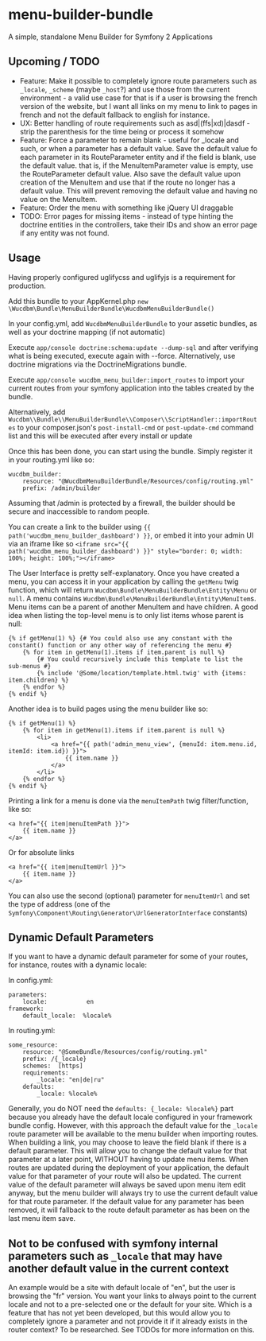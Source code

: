 # menu-builder-bundle
A simple, standalone Menu Builder for Symfony 2 Applications

## Upcoming / TODO

- Feature: Make it possible to completely ignore route parameters such as `_locale`, `_scheme` (maybe `_host`?) and use those from the current environment - a valid use case for that is if a user is browsing the french version of the website, but I want all links on my menu to link to pages in french and not the default fallback to english for instance.
- UX: Better handling of route requirements such as asd|(ffs|xd)|dasdf - strip the parenthesis for the time being or process it somehow
- Feature: Force a parameter to remain blank - useful for _locale and such, or when a parameter has a default value. Save the default value fo each parameter in its RouteParameter entity and if the field is blank, use the default value. that is, if the MenuItemParameter value is empty, use the RouteParameter default value. Also save the default value upon creation of the MenuItem and use that if the route no longer has a default value. This will prevent removing the default value and having no value on the MenuItem.
- Feature: Order the menu with something like jQuery UI draggable
- TODO: Error pages for missing items - instead of type hinting the doctrine entities in the controllers, take their IDs and show an error page if any entity was not found.

## Usage

Having properly configured uglifycss and uglifyjs is a requirement for production.

Add this bundle to your AppKernel.php `new \Wucdbm\Bundle\MenuBuilderBundle\WucdbmMenuBuilderBundle()`

In your config.yml, add `WucdbmMenuBuilderBundle` to your assetic bundles, as well as your doctrine mapping (if not automatic)

Execute `app/console doctrine:schema:update --dump-sql` and after verifying what is being executed, execute again with --force.
Alternatively, use doctrine migrations via the DoctrineMigrations bundle.

Execute `app/console wucdbm_menu_builder:import_routes` to import your current routes from your symfony application into the tables created by the bundle.

Alternatively, add `Wucdbm\\Bundle\\MenuBuilderBundle\\Composer\\ScriptHandler::importRoutes` to your composer.json's `post-install-cmd` or `post-update-cmd` command list and this will be executed after every install or update

Once this has been done, you can start using the bundle. Simply register it in your routing.yml like so:

```
wucdbm_builder:
    resource: "@WucdbmMenuBuilderBundle/Resources/config/routing.yml"
    prefix: /admin/builder
```

Assuming that /admin is protected by a firewall, the builder should be secure and inaccessible to random people.

You can create a link to the builder using `{{ path('wucdbm_menu_builder_dashboard') }}`, or embed it into your admin UI via an iframe like so `<iframe src="{{ path('wucdbm_menu_builder_dashboard') }}" style="border: 0; width: 100%; height: 100%;"></iframe>`

The User Interface is pretty self-explanatory. Once you have created a menu, you can access it in your application by calling the `getMenu` 
twig function, which will return `Wucdbm\Bundle\MenuBuilderBundle\Entity\Menu` or `null`. A menu contains `Wucdbm\Bundle\MenuBuilderBundle\Entity\MenuItem`s.
Menu items can be a parent of another MenuItem and have children. A good idea when listing the top-level menu is to only list items whose parent is null:

```
{% if getMenu(1) %} {# You could also use any constant with the constant() function or any other way of referencing the menu #}
    {% for item in getMenu(1).items if item.parent is null %}
        {# You could recursively include this template to list the sub-menus #}
        {% include '@Some/location/template.html.twig' with {items: item.children} %} 
    {% endfor %}
{% endif %}
```

Another idea is to build pages using the menu builder like so:

```
{% if getMenu(1) %}
    {% for item in getMenu(1).items if item.parent is null %}
        <li>
            <a href="{{ path('admin_menu_view', {menuId: item.menu.id, itemId: item.id}) }}">
                {{ item.name }}
            </a>
        </li>
    {% endfor %}
{% endif %}
```

Printing a link for a menu is done via the `menuItemPath` twig filter/function, like so:

```
<a href="{{ item|menuItemPath }}">
    {{ item.name }}
</a>
```

Or for absolute links

```
<a href="{{ item|menuItemUrl }}">
    {{ item.name }}
</a>
```

You can also use the second (optional) parameter for `menuItemUrl` and set the type of address (one of the `Symfony\Component\Routing\Generator\UrlGeneratorInterface` constants)

## Dynamic Default Parameters

If you want to have a dynamic default parameter for some of your routes, for instance, routes with a dynamic locale:

In config.yml:
```
parameters:
    locale:           en
framework:
    default_locale:  %locale%
```

In routing.yml:
```
some_resource:
    resource: "@SomeBundle/Resources/config/routing.yml"
    prefix: /{_locale}
    schemes:  [https]
    requirements:
        _locale: "en|de|ru"
    defaults:
        _locale: %locale%
```
Generally, you do NOT need the `defaults: {_locale: %locale%}` part because you already have the default locale configured in your framework bundle config.
However, with this approach the default value for the `_locale` route parameter will be available to the menu builder when importing routes.
When building a link, you may choose to leave the field blank if there is a default parameter. 
This will allow you to change the default value for that parameter at a later point, WITHOUT having to update menu items. 
When routes are updated during the deployment of your application, the default value for that parameter of your route will also be updated.
The current value of the default parameter will always be saved upon menu item edit anyway, but the menu builder will always try to use the current default value for that route parameter.
If the default value for any parameter has been removed, it will fallback to the route default parameter as has been on the last menu item save.

## Not to be confused with symfony internal parameters such as `_locale` that may have another default value in the current context
An example would be a site with default locale of "en", but the user is browsing the "fr" version. You want your links to always point to the current locale and not to a pre-selected one or the default for your site.
Which is a feature that has not yet been developed, but this would allow you to completely ignore a parameter and not provide it if it already exists in the router context? To be researched.
See TODOs for more information on this.